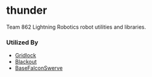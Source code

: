 # thunder
Team 862 Lightning Robotics robot utilities and libraries.

### Utilized By
- [Gridlock](https://github.com/frc-862/gridlock)
- [Blackout](https://github.com/frc-862/blackout)
- [BaseFalconSwerve](https://github.com/frc-862/BaseFalconSwerve.git)
